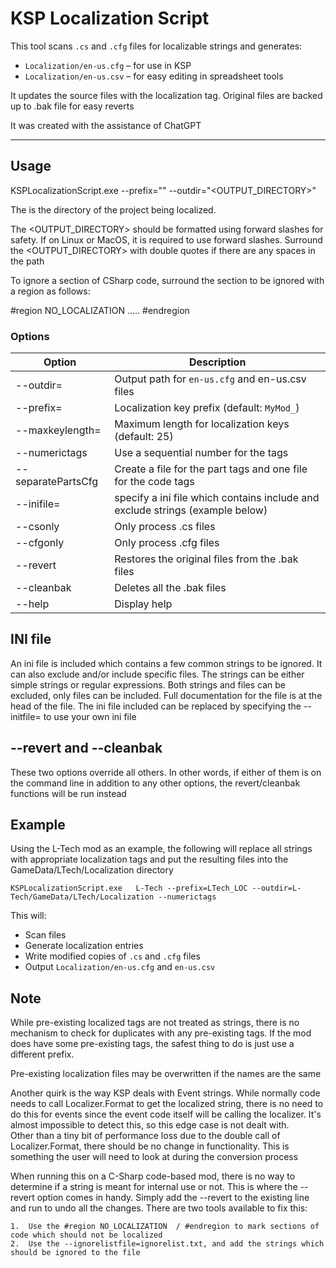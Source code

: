 ﻿# KSP Localization Script

This tool scans `.cs` and `.cfg` files for localizable strings and generates:

- `Localization/en-us.cfg` – for use in KSP
- `Localization/en-us.csv` – for easy editing in spreadsheet tools

It updates the source files with the localization tag.
Original files are backed up to <file>.bak file for easy reverts

It was created with the assistance of ChatGPT 

---

## Usage

KSPLocalizationScript.exe  <PROJECTDIR> --prefix="<PREFIX>" --outdir="<OUTPUT_DIRECTORY>"

The <PROJECTDIR> is the directory of the project being localized.

The <OUTPUT_DIRECTORY> should be formatted using forward slashes for safety.  If on Linux or MacOS, it is required to use forward slashes.
Surround the <OUTPUT_DIRECTORY> with double quotes if there are any spaces in the path

To ignore a section of CSharp code, surround the section to be ignored with a region as follows:

#region NO_LOCALIZATION
.....
#endregion


### Options

| Option                      | Description                                                                  |
|-----------------------------|------------------------------------------------------------------------------|
| --outdir=<path>             | Output path for `en-us.cfg` and en-us.csv files                              |
| --prefix=<string>           | Localization key prefix (default: `MyMod_`)                                  |
| --maxkeylength=<number>     | Maximum length for localization keys (default: 25)                           |
| --numerictags               | Use a sequential number for the tags                                         |
| --separatePartsCfg          | Create a file for the part tags and one file for the code tags               |
| --inifile=<file>            | specify a ini file which contains include and exclude strings (example below)|
| --csonly                    | Only process .cs files                                                       |
| --cfgonly                   | Only process .cfg files                                                      |
| --revert                    | Restores the original files from the .bak files                              |
| --cleanbak                  | Deletes all the .bak files                                                   |
| --help                      | Display help                                                                 |


## INI file

An ini file is included which contains a few common strings to be ignored. It can also exclude and/or 
include specific files.  The strings can be either simple strings or regular expressions.  Both strings 
and files can be excluded, only files can be included.  Full documentation for the file is at the head
of the file.  The ini file included can be replaced by specifying the --initfile=<file> to use your
own ini file


## --revert and --cleanbak

These two options override all others.  In other words, if either of them is on the command line in 
addition to any other options, the revert/cleanbak functions will be run instead


## Example

Using the L-Tech mod as an example, the following will replace all strings with appropriate localization 
tags and put the resulting files into the GameData/LTech/Localization directory

	KSPLocalizationScript.exe   L-Tech --prefix=LTech_LOC --outdir=L-Tech/GameData/LTech/Localization --numerictags 


This will:
- Scan files
- Generate localization entries
- Write modified copies of `.cs` and `.cfg` files
- Output `Localization/en-us.cfg` and `en-us.csv`


## Note

While pre-existing localized tags are not treated as strings, there is no mechanism to check 
for duplicates with any pre-existing tags.  If the mod does have some pre-existing tags, the
safest thing to do is just use a different prefix.

Pre-existing localization files may be overwritten if the names are the same

Another quirk is the way KSP deals with Event strings.  While normally code needs to call Localizer.Format
to get the localized string, there is no need to do this for events since the event code itself will be 
calling the localizer.  It's almost impossible to detect this, so this edge case is not dealt with.  
Other than a tiny bit of performance loss due to the double call of Localizer.Format, there should be no 
change in functionality.
This is something the user will need to look at during the conversion process

When running this on a C-Sharp code-based mod, there is no way to determine if a string is meant for 
internal use or not.  This is where the --revert option comes in handy.  Simply add the --revert to the 
existing line and run to undo all the changes.  There are two tools available to fix this:

	1.  Use the #region NO_LOCALIZATION  / #endregion to mark sections of code which should not be localized
	2.  Use the --ignorelistfile=ignorelist.txt, and add the strings which should be ignored to the file
